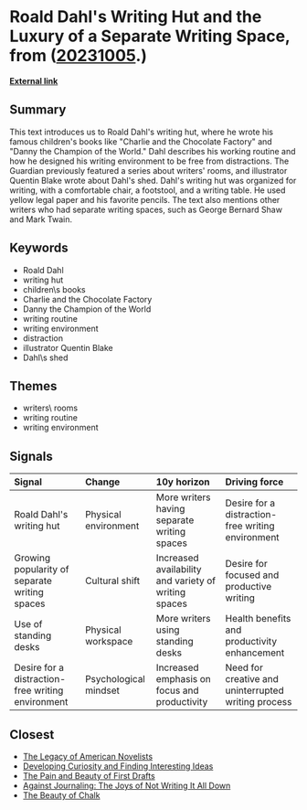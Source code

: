 # __Roald Dahl's Writing Hut and the Luxury of a Separate Writing Space__, from ([20231005](https://kghosh.substack.com/p/20231005).)

__[External link](https://kottke.org/19/01/a-writing-shed-of-ones-own?utm_source=substack&utm_medium=email)__



## Summary

This text introduces us to Roald Dahl's writing hut, where he wrote his famous children's books like "Charlie and the Chocolate Factory" and "Danny the Champion of the World." Dahl describes his working routine and how he designed his writing environment to be free from distractions. The Guardian previously featured a series about writers' rooms, and illustrator Quentin Blake wrote about Dahl's shed. Dahl's writing hut was organized for writing, with a comfortable chair, a footstool, and a writing table. He used yellow legal paper and his favorite pencils. The text also mentions other writers who had separate writing spaces, such as George Bernard Shaw and Mark Twain.

## Keywords

* Roald Dahl
* writing hut
* children\s books
* Charlie and the Chocolate Factory
* Danny the Champion of the World
* writing routine
* writing environment
* distraction
* illustrator Quentin Blake
* Dahl\s shed

## Themes

* writers\ rooms
* writing routine
* writing environment

## Signals

| Signal                                            | Change                | 10y horizon                                          | Driving force                                       |
|:--------------------------------------------------|:----------------------|:-----------------------------------------------------|:----------------------------------------------------|
| Roald Dahl's writing hut                          | Physical environment  | More writers having separate writing spaces          | Desire for a distraction-free writing environment   |
| Growing popularity of separate writing spaces     | Cultural shift        | Increased availability and variety of writing spaces | Desire for focused and productive writing           |
| Use of standing desks                             | Physical workspace    | More writers using standing desks                    | Health benefits and productivity enhancement        |
| Desire for a distraction-free writing environment | Psychological mindset | Increased emphasis on focus and productivity         | Need for creative and uninterrupted writing process |

## Closest

* [The Legacy of American Novelists](4c3432a8b55708ec616a64ca00632fdf)
* [Developing Curiosity and Finding Interesting Ideas](4b827b6a0c41e87019713723ad04efce)
* [The Pain and Beauty of First Drafts](417c99ebf98f2ff20f45ee19cc411d9c)
* [Against Journaling: The Joys of Not Writing It All Down](b0edf545970c706e92cea9f0e8ce45e9)
* [The Beauty of Chalk](090645d9a28b97c7fcb9dff3174e9ab8)